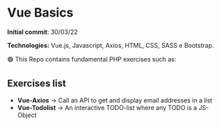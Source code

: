 # Vue Basics
**Initial commit**: 30/03/22  

**Technologies:** Vue.js, Javascript, Axios, HTML, CSS, SASS e Bootstrap.

:green_circle: This Repo contains fundamental PHP exercises such as:

## Exercises list
- **Vue-Axios** &rarr; Call an API to get and display email addresses in a list
- **Vue-Todolist** &rarr; An interactive TODO-list where any TODO is a JS-Object
